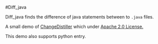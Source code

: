 #Diff_java

Diff_java finds the difference of java statements between to `.java` files.

A small demo of  [ChangeDistiller](https://bitbucket.org/sealuzh/tools-changedistiller/wiki/Home) which under [Apache 2.0 License.](http://www.apache.org/licenses/LICENSE-2.0.html)

This demo also supports python entry.
